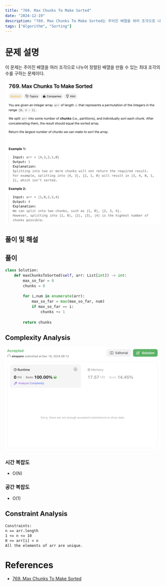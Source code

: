 ```yaml
---
title: "769. Max Chunks To Make Sorted"
date: "2024-12-19"
description: "769. Max Chunks To Make Sorted는 주어진 배열을 여러 조각으로 나누어 정렬된 배열을 만들 수 있는 최대 조각의 수를 구하는 문제이다."
tags: ["Algorithm", "Sorting"]
---
```


# 문제 설명
이 문제는 주어진 배열을 여러 조각으로 나누어 정렬된 배열을 만들 수 있는 최대 조각의 수를 구하는 문제이다.

![769](../../../images/LEET/769/769.png)


## 풀이 및 해설

## 풀이
```python
class Solution:
    def maxChunksToSorted(self, arr: List[int]) -> int:
        max_so_far = 0
        chunks = 0
        
        for i,num in enumerate(arr):
            max_so_far = max(max_so_far, num)
            if max_so_far == i:
                chunks += 1
        
        return chunks
```

## Complexity Analysis
![tc](../../../images/LEET/769/tc.png)

### 시간 복잡도
- O(N)

### 공간 복잡도
- O(1)

## Constraint Analysis
```
Constraints:
n == arr.length
1 <= n <= 10
0 <= arr[i] < n
All the elements of arr are unique.
```

# References
- [769. Max Chunks To Make Sorted](https://leetcode.com/problems/max-chunks-to-make-sorted/)